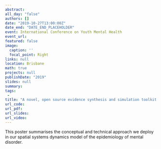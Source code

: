 ```yaml
---
abstract: 
all_day: "false"
authors: []
date: "2019-10-27T13:00:00Z"
date_end: "DATE_END_PLACEHOLDER"
event: International Conference on Youth Mental Health
event_url: 
featured: false
image:
  caption: ''
  focal_point: Right
links: null
location: Brisbane
math: true
projects: null
publishDate: "2019"
slides: null
summary: 
tags: 
 - 
title: "A novel, open source evidence synthesis and simulation toolkit to represent the changing spatial environment in which mental health policy is implemented"
url_code: 
url_pdf: 
url_slides: 
url_video: 
---
```


This poster summarises the conceptual and technical approach we deploy in our spatial systems dynamics model of the epidemiology of mental disorder.

